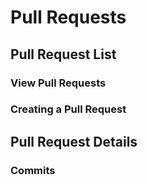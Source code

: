 # Pull Requests

## Pull Request List

### View Pull Requests

### Creating a Pull Request


## Pull Request Details

### Commits